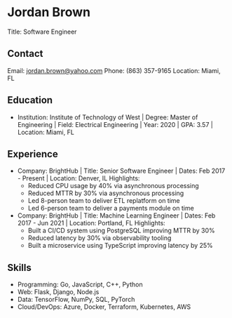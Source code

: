 # Jordan Brown
Title: Software Engineer

## Contact
Email: jordan.brown@yahoo.com
Phone: (863) 357-9165
Location: Miami, FL

## Education
- Institution: Institute of Technology of West | Degree: Master of Engineering | Field: Electrical Engineering | Year: 2020 | GPA: 3.57 | Location: Miami, FL

## Experience
- Company: BrightHub | Title: Senior Software Engineer | Dates: Feb 2017 - Present | Location: Denver, IL
  Highlights:
    - Reduced CPU usage by 40% via asynchronous processing
    - Reduced MTTR by 30% via asynchronous processing
    - Led 8-person team to deliver ETL replatform on time
    - Led 6-person team to deliver a payments module on time
- Company: BrightHub | Title: Machine Learning Engineer | Dates: Feb 2017 - Jun 2021 | Location: Portland, FL
  Highlights:
    - Built a CI/CD system using PostgreSQL improving MTTR by 30%
    - Reduced latency by 30% via observability tooling
    - Built a microservice using TypeScript improving latency by 25%

## Skills
- Programming: Go, JavaScript, C++, Python
- Web: Flask, Django, Node.js
- Data: TensorFlow, NumPy, SQL, PyTorch
- Cloud/DevOps: Azure, Docker, Terraform, Kubernetes, AWS
